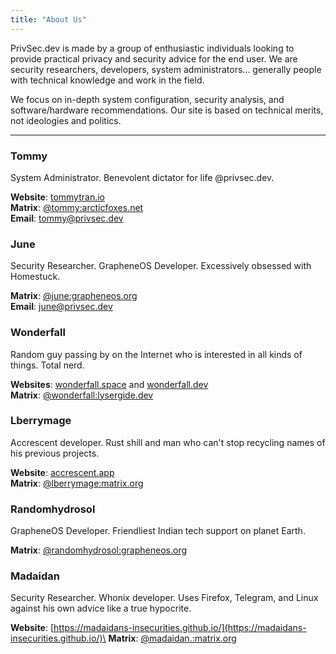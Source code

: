 ```yaml
---
title: "About Us"
---
```


PrivSec.dev is made by a group of enthusiastic individuals looking to provide practical privacy and security advice for the end user. We are security researchers, developers, system administrators... generally people with technical knowledge and work in the field.

We focus on in-depth system configuration, security analysis, and software/hardware recommendations. Our site is based on technical merits, not ideologies and politics. 

---

### Tommy
System Administrator. Benevolent dictator for life @privsec.dev.

**Website**: [tommytran.io](https://tommytran.io)\
**Matrix**: [@tommy:arcticfoxes.net](https://matrix.to/#/@tommy:arcticfoxes.net)\
**Email**: [tommy@privsec.dev](mailto:tommy@privsec.dev)

### June
Security Researcher. GrapheneOS Developer. Excessively obsessed with Homestuck.

**Matrix**: [@june:grapheneos.org](https://matrix.to/#/@june:grapheneos.org)\
**Email**: [june@privsec.dev](mailto:june@privsec.dev)

### Wonderfall
Random guy passing by on the Internet who is interested in all kinds of things. Total nerd.

**Websites**: [wonderfall.space](https://wonderfall.space) and [wonderfall.dev](https://wonderfall.dev)\
**Matrix**: [@wonderfall:lysergide.dev](https://matrix.to/#/@wonderfall:lysergide.dev)

### Lberrymage
Accrescent developer. Rust shill and man who can't stop recycling names of his previous projects.

**Website**: [accrescent.app](https://accrescent.app/)\
**Matrix**: [@lberrymage:matrix.org](https://matrix.to/#/@lberrymage:matrix.org)

### Randomhydrosol
GrapheneOS Developer. Friendliest Indian tech support on planet Earth.

**Matrix**: [@randomhydrosol:grapheneos.org](https://matrix.to/#/@randomhydrosol:grapheneos.org)

### Madaidan
Security Researcher. Whonix developer. Uses Firefox, Telegram, and Linux against his own advice like a true hypocrite.

**Website**: [https://madaidans-insecurities.github.io/](https://madaidans-insecurities.github.io/)\
**Matrix**: [@madaidan.:matrix.org](https://matrix.to/#/@madaidan.:matrix.org)